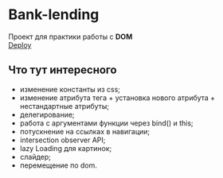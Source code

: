# Bank-lending
Проект для практики работы с **DOM**   
[Deploy](https://vishnevetskayasasha.github.io/Bank-lending/)

## Что тут интересного 
* изменение константы из css;
* изменение атрибута тега + установка нового атрибута + нестандартные атрибуты;
* делегирование;
* работа с аргументами функции через bind() и this;
* потускнение на ссылках в навигации;
* intersection observer API;
* lazy Loading для картинок;
* слайдер;
* перемещение по dom.
